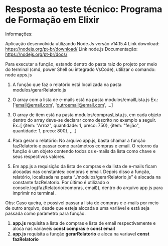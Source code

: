 # Resposta ao teste técnico: Programa de Formação em Elixir 

Informações:

Aplicação desenvolvida utilizando Node.Js versão v14.15.4
Link download: https://nodejs.org/pt-br/download/
Link node.js Documentação: https://nodejs.org/pt-br/docs/

Para executar a função, estando dentro do pasta raiz do projeto por meio do terminal (cmd, power Shell ou integrado VsCode),
 utilizar o comando: node apps.js 

1. A função que faz o relatório está localizada na pasta modulos/gerarRelatorio.js

2. O array com a lista de e-mails está na pasta modulos/emailLista.js
 Ex.:['email@email.com', 'outroemail@email.com', ...]

3. O array de item está na pasta modulos/comprasLista.js, em cada objeto dentro do array deve-se declarar como descrito no exemplo a seguir.
 Ex.:[ {item: "Arroz", quantidade: 1, preco: 750}, {item: "feijão", quantidade: 1, preco: 800}, ,...]

4) Para gerar o relatório:
 No arquivo app.js, basta chamar a função fazRelatorio e passar como parâmetros compras e email. O retorno da função é um objeto contendo todos os e-mails da lista como chave e seus respectivos valores.

5) Em app.js a requisição da lista de compras e da lista de e-mails ficam alocadas nas constantes: compras e email. Depois disso a função, relatório, localizada na pasta “./modulos/gerarRelatorio.js” é alocada na constante fazRelatorio. Por último é utilizado o console.log(fazRelatorio(compras, email)), dentro do arquivo app.js para imprimir no terminal .

Obs: Caso queira, é possível passar a lista de compras e e-mails por meio de outro arquivo, desde que esteja alocada a uma variável e está seja passada como parâmetro para função.


1) **app.js** requisita a lista de compras e lista de email respectivamente e aloca nas variaveis **const compras**  e **const email**
2)  **app.js** requisita a função **gerarRelatorio** e aloca na variavel **const fazRelatorio**

